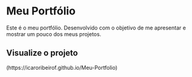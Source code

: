 # Meu Portfólio
Este é o meu portfólio. Desenvolvido com o objetivo de me apresentar e mostrar um pouco dos meus projetos.
<h2>Visualize o projeto</h2>
(https://icaroribeirof.github.io/Meu-Portfolio)
